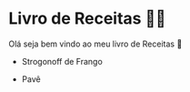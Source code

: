 # Livro de Receitas :man_cook:



Olá seja bem vindo ao meu livro de Receitas :wave:

- Strogonoff de Frango

- Pavê

  

